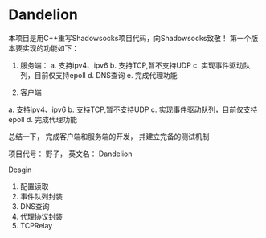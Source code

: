 # Dandelion

本项目是用C++重写Shadowsocks项目代码，向Shadowsocks致敬！
第一个版本要实现的功能如下：
1. 服务端：
a. 支持ipv4、ipv6
b. 支持TCP,暂不支持UDP
c. 实现事件驱动队列，目前仅支持epoll
d. DNS查询
e. 完成代理功能

2. 客户端

a. 支持ipv4、ipv6
b. 支持TCP,暂不支持UDP
c. 实现事件驱动队列，目前仅支持epoll
d. 完成代理功能

总结一下， 完成客户端和服务端的开发， 并建立完备的测试机制

项目代号： 野子，  英文名： Dandelion

Desgin

1. 配置读取
2. 事件队列封装
3. DNS查询
4. 代理协议封装
5. TCPRelay



